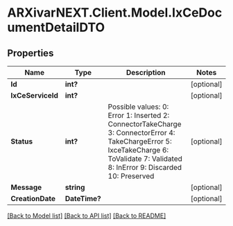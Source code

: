 # ARXivarNEXT.Client.Model.IxCeDocumentDetailDTO
## Properties

Name | Type | Description | Notes
------------ | ------------- | ------------- | -------------
**Id** | **int?** |  | [optional] 
**IxCeServiceId** | **int?** |  | [optional] 
**Status** | **int?** | Possible values:  0: Error  1: Inserted  2: ConnectorTakeCharge  3: ConnectorError  4: TakeChargeError  5: IxceTakeCharge  6: ToValidate  7: Validated  8: InError  9: Discarded  10: Preserved  | [optional] 
**Message** | **string** |  | [optional] 
**CreationDate** | **DateTime?** |  | [optional] 

[[Back to Model list]](../README.md#documentation-for-models) [[Back to API list]](../README.md#documentation-for-api-endpoints) [[Back to README]](../README.md)

